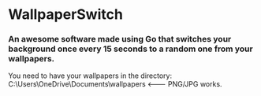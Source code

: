 # WallpaperSwitch
### An awesome software made using Go that switches your background once every 15 seconds to a random one from your wallpapers.
You need to have your wallpapers in the directory: C:\Users<USER>\OneDrive\Documents\wallpapers <--- PNG/JPG works.
